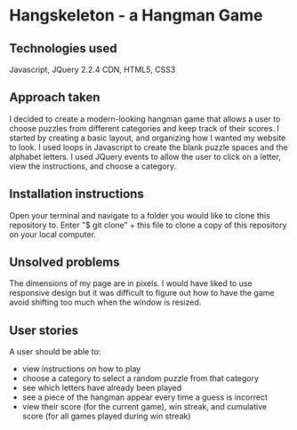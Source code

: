 # Hangskeleton - a Hangman Game

## Technologies used
Javascript, JQuery 2.2.4 CDN, HTML5, CSS3

## Approach taken
I decided to create a modern-looking hangman game that allows a user to choose puzzles from different categories and keep track of their scores. I started by creating a basic layout, and organizing how I wanted my website to look. I used loops in Javascript to create the blank puzzle spaces and the alphabet letters. I used JQuery events to allow the user to click on a letter, view the instructions, and choose a category.

## Installation instructions
Open your terminal and navigate to a folder you would like to clone this repository to. Enter "$ git clone" + this file to clone a copy of this repository on your local computer.

## Unsolved problems
The dimensions of my page are in pixels. I would have liked to use responsive design but it was difficult to figure out how to have the game avoid shifting too much when the window is resized.

## User stories
A user should be able to:
- view instructions on how to play
- choose a category to select a random puzzle from that category
- see which letters have already been played
- see a piece of the hangman appear every time a guess is incorrect
- view their score (for the current game), win streak, and cumulative score (for all games played during win streak)
